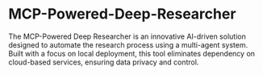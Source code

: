 # MCP-Powered-Deep-Researcher
The MCP-Powered Deep Researcher is an innovative AI-driven solution designed to automate the research process using a multi-agent system. Built with a focus on local deployment, this tool eliminates dependency on cloud-based services, ensuring data privacy and control. 
